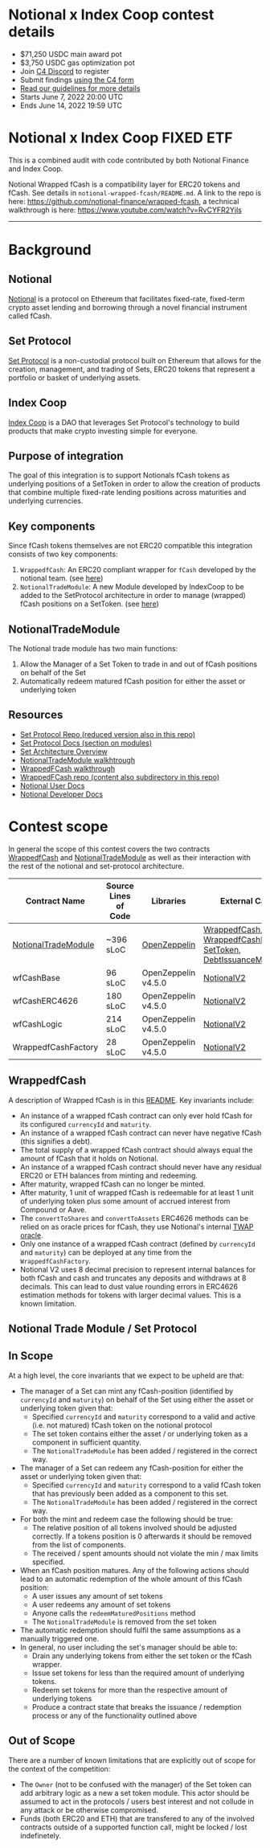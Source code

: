 # Notional x Index Coop contest details

- $71,250 USDC main award pot
- $3,750 USDC gas optimization pot
- Join [C4 Discord](https://discord.gg/code4rena) to register
- Submit findings [using the C4 form](https://code4rena.com/contests/2022-06-notional-x-index-coop/submit)
- [Read our guidelines for more details](https://docs.code4rena.com/roles/wardens)
- Starts June 7, 2022 20:00 UTC
- Ends June 14, 2022 19:59 UTC

# Notional x Index Coop FIXED ETF

This is a combined audit with code contributed by both Notional Finance and Index Coop.

Notional Wrapped fCash is a compatibility layer for ERC20 tokens and fCash. See details in `notional-wrapped-fcash/README.md`. A link to the repo is here: https://github.com/notional-finance/wrapped-fcash, a technical walkthrough is here: https://www.youtube.com/watch?v=RvCYFR2Yjls

---

# Background

## Notional
[Notional](https://notional.finance/) is a protocol on Ethereum that facilitates fixed-rate, fixed-term crypto asset lending and borrowing through a novel financial instrument called fCash.

## Set Protocol
[Set Protocol](https://www.setprotocol.com/) is a non-custodial protocol built on Ethereum that allows for the creation, management, and trading of Sets, ERC20 tokens that represent a portfolio or basket of underlying assets.

## Index Coop
[Index Coop](https://indexcoop.com/) is a DAO that leverages Set Protocol's technology to build products that make crypto investing simple for everyone.

## Purpose of integration
The goal of this integration is to support Notionals fCash tokens as underlying positions of a SetToken in order to allow the creation of products that combine multiple fixed-rate lending positions across maturities and underlying currencies.

## Key components
Since fCash tokens themselves are not ERC20 compatible this integration consists of two key components:
1. `WrappedfCash`: An ERC20 compliant wrapper for `fCash` developed by the notional team. (see [here](https://github.com/code-423n4/2022-06-notional-coop/tree/main/notional-wrapped-fcash))
2. `NotionalTradeModule`: A new Module developed by IndexCoop to be added to the SetProtocol architecture in order to manage (wrapped) fCash positions on a SetToken. (see [here](https://github.com/code-423n4/2022-06-notional-coop/tree/main/index-coop-notional-trade-module))

## NotionalTradeModule
The Notional trade module has two main functions:
1. Allow the Manager of a Set Token to trade in and out of fCash positions on behalf of the Set
2. Automatically redeem matured fCash position for either the asset or underlying token

## Resources
- [Set Protocol Repo (reduced version also in this repo)](https://github.com/SetProtocol/set-protocol-v2)
- [Set Protocol Docs (section on modules)](https://docs.tokensets.com/developers/guides-and-tutorials/protocol/add-module)
- [Set Architecture Overview](https://www.youtube.com/watch?v=hFmGOOdT8G8)
- [NotionalTradeModule walkhtrough](https://www.youtube.com/watch?v=Cp32ai4A5oI)
- [WrappedFCash walkthrough](https://www.youtube.com/watch?v=RvCYFR2Yjls)
- [WrappedFCash repo (content also subdirectory in this repo)](https://github.com/notional-finance/wrapped-fcash)
- [Notional User Docs](https://docs.notional.finance/notional-v2/)
- [Notional Developer Docs](https://docs.notional.finance/developer-documentation/)

# Contest scope

In general the scope of this contest covers the two contracts [WrappedfCash](notional-wrapped-fcash/contracts/wfCashLogic.sol) and [NotionalTradeModule](index-coop-notional-trade-module/contracts/protocol/modules/v1/NotionalTradeModule.sol) as well as their interaction with the rest of the notional and set-protocol architecture. 

| Contract Name | Source Lines of Code | Libraries | External Calls |
| ------------- | -------------------- | ---------- | -------------- |
| [NotionalTradeModule](https://github.com/code-423n4/2022-06-notional-coop/blob/main/index-coop-notional-trade-module/contracts/protocol/modules/v1/NotionalTradeModule.sol) | ~396 sLoC | [OpenZeppelin](https://github.com/OpenZeppelin/openzeppelin-contracts)| [WrappedfCash](notional-wrapped-fcash/contracts/wfCashLogic.sol), [WrappedfCashFactory](https://github.com/code-423n4/2022-06-notional-coop/blob/main/notional-wrapped-fcash/contracts/proxy/WrappedfCashFactory.sol), [SetToken](https://github.com/code-423n4/2022-06-notional-coop/blob/main/index-coop-notional-trade-module/contracts/protocol/SetToken.sol), [DebtIssuanceModule](https://github.com/code-423n4/2022-06-notional-coop/blob/main/index-coop-notional-trade-module/contracts/protocol/modules/v1/DebtIssuanceModule.sol) |
| wfCashBase | 96 sLoC | OpenZeppelin v4.5.0 | [NotionalV2](https://github.com/notional-finance/contracts-v2) |
| wfCashERC4626 | 180 sLoC | OpenZeppelin v4.5.0 | [NotionalV2](https://github.com/notional-finance/contracts-v2) |
| wfCashLogic | 214 sLoC | OpenZeppelin v4.5.0 | [NotionalV2](https://github.com/notional-finance/contracts-v2) |
| WrappedfCashFactory | 28 sLoC | OpenZeppelin v4.5.0 | [NotionalV2](https://github.com/notional-finance/contracts-v2) |

## WrappedfCash

A description of Wrapped fCash is in this [README](https://github.com/notional-finance/wrapped-fcash/blob/master/README.md). Key invariants include:

- An instance of a wrapped fCash contract can only ever hold fCash for its configured `currencyId` and `maturity`.
- An instance of a wrapped fCash contract can never have negative fCash (this signifies a debt).
- The total supply of a wrapped fCash contract should always equal the amount of fCash that it holds on Notional.
- An instance of a wrapped fCash contract should never have any residual ERC20 or ETH balances from minting and redeeming.
- After maturity, wrapped fCash can no longer be minted.
- After maturity, 1 unit of wrapped fCash is redeemable for at least 1 unit of underlying token plus some amount of accrued interest from Compound or Aave.
- The `convertToShares` and `convertToAssets` ERC4626 methods can be relied on as oracle prices for fCash, they use Notional's internal [TWAP oracle](https://docs.notional.finance/notional-v2/fcash-valuation/interest-rate-oracles).
- Only one instance of a wrapped fCash contract (defined by `currencyId` and `maturity`) can be deployed at any time from the `WrappedfCashFactory`.
- Notional V2 uses 8 decimal precision to represent internal balances for both fCash and cash and truncates any deposits and withdraws at 8 decimals. This can lead to dust value rounding errors in ERC4626 estimation methods for tokens with larger decimal values. This is a known limitation.

## Notional Trade Module / Set Protocol

## In Scope
At a high level, the core invariants that we expect to be upheld are that:

- The manager of a Set can mint any fCash-position (identified by `currencyId` and `maturity`) on behalf of the Set using either the asset or underlying token given that:
    - Specified `currencyId` and `maturity` correspond to a valid and active (i.e. not matured) fCash token on the notional protocol
    - The set token contains either the asset / or underlying token as a component in sufficient quantity.
    - The `NotionalTradeModule` has been added / registered in the correct way.
- The manager of a Set can redeem any fCash-position  for either the asset or underlying token given that:
    - Specified `currencyId` and `maturity` correspond to a valid fCash token that has previously been added as a component to this set.
    - The `NotionalTradeModule` has been added / registered in the correct way.
- For both the mint and redeem case the following should be true:
    - The relative position of all tokens involved should be adjusted correctly. If a tokens position is 0 afterwards it should be removed from the list of components.
    - The received / spent amounts should not violate the min / max limits specified.
- When an fCash position matures. Any of the following actions should lead to an automatic redemption of the whole amount of this fCash position:
    - A user issues any amount of set tokens
    - A user redeems any amount of set tokens
    - Anyone calls the `redeemMaturedPositions` method
    - The `NotionalTradeModule` is removed from the set token
- The automatic redemption should fulfil the same assumptions as a manually triggered one.
- In general, no user including the set's manager should be able to:
    - Drain any underlying tokens from either the set token or the fCash wrapper.
    - Issue set tokens for less than the required amount of underlying tokens.
    - Redeem set tokens for more than the respective amount of underlying tokens
    - Produce a contract state that breaks the issuance / redemption process or any of the functionality outlined above

## Out of Scope

There are a number of known limitations that are explicitly out of scope for the context of the competition:

- The `Owner` (not to be confused with the manager) of the Set token can add arbitrary logic as a new a set token module. This actor should be assumed to act in the protocols / users best interest and not collude in any attack or be otherwise compromised.
- Funds (both ERC20 and ETH) that are transfered to any of the involved contracts outside of a supported function call, might be locked / lost indefinetely.


